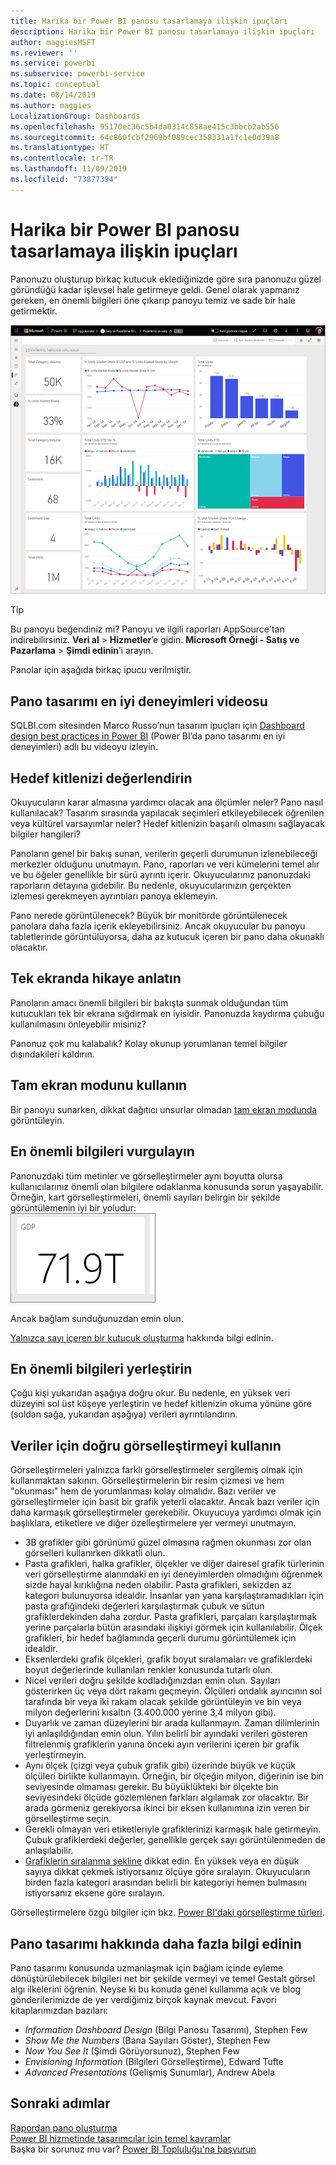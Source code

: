 ```yaml
---
title: Harika bir Power BI panosu tasarlamaya ilişkin ipuçları
description: Harika bir Power BI panosu tasarlamaya ilişkin ipuçları
author: maggiesMSFT
ms.reviewer: ''
ms.service: powerbi
ms.subservice: powerbi-service
ms.topic: conceptual
ms.date: 08/14/2019
ms.author: maggies
LocalizationGroup: Dashboards
ms.openlocfilehash: 95170ec36c5b4da0314c858ae415c3bbcb2ab556
ms.sourcegitcommit: 64c860fcbf2969bf089cec358331a1fc1e0d39a8
ms.translationtype: HT
ms.contentlocale: tr-TR
ms.lasthandoff: 11/09/2019
ms.locfileid: "73877394"
---
```

# <a name="tips-for-designing-a-great-power-bi-dashboard"></a>Harika bir Power BI panosu tasarlamaya ilişkin ipuçları
Panonuzu oluşturup birkaç kutucuk eklediğinizde göre sıra panonuzu güzel göründüğü kadar işlevsel hale getirmeye geldi. Genel olarak yapmanız gereken, en önemli bilgileri öne çıkarıp panoyu temiz ve sade bir hale getirmektir.

![Pazarlama ve satış örnek panosu](media/service-dashboards-design-tips/power-bi-marketing-sample-dashboard.png)

> [!TIP]
> Bu panoyu beğendiniz mi? Panoyu ve ilgili raporları AppSource'tan indirebilirsiniz. **Veri al** > **Hizmetler**’e gidin. **Microsoft Örneği - Satış ve Pazarlama** > **Şimdi edinin**’i arayın.

Panolar için aşağıda birkaç ipucu verilmiştir.

## <a name="dashboard-design-best-practices-video"></a>Pano tasarımı en iyi deneyimleri videosu

SQLBI.com sitesinden Marco Russo’nun tasarım ipuçları için [Dashboard design best practices in Power BI](https://www.youtube.com/watch?v=-tdkUYrzrio) (Power BI’da pano tasarımı en iyi deneyimleri) adlı bu videoyu izleyin.

## <a name="consider-your-audience"></a>Hedef kitlenizi değerlendirin
Okuyucuların karar almasına yardımcı olacak ana ölçümler neler? Pano nasıl kullanılacak? Tasarım sırasında yapılacak seçimleri etkileyebilecek öğrenilen veya kültürel varsayımlar neler? Hedef kitlenizin başarılı olmasını sağlayacak bilgiler hangileri?

Panoların genel bir bakış sunan, verilerin geçerli durumunun izlenebileceği merkezler olduğunu unutmayın. Pano, raporları ve veri kümelerini temel alır ve bu öğeler genellikle bir sürü ayrıntı içerir. Okuyucularınız panonuzdaki raporların detayına gidebilir. Bu nedenle, okuyucularınızın gerçekten izlemesi gerekmeyen ayrıntıları panoya eklemeyin.

Pano nerede görüntülenecek? Büyük bir monitörde görüntülenecek panolara daha fazla içerik ekleyebilirsiniz. Ancak okuyucular bu panoyu tabletlerinde görüntülüyorsa, daha az kutucuk içeren bir pano daha okunaklı olacaktır.

## <a name="tell-a-story-on-one-screen"></a>Tek ekranda hikaye anlatın
Panoların amacı önemli bilgileri bir bakışta sunmak olduğundan tüm kutucukları tek bir ekrana sığdırmak en iyisidir. Panonuzda kaydırma çubuğu kullanılmasını önleyebilir misiniz?

Panonuz çok mu kalabalık?  Kolay okunup yorumlanan temel bilgiler dışındakileri kaldırın.

## <a name="make-use-of-full-screen-mode"></a>Tam ekran modunu kullanın
Bir panoyu sunarken, dikkat dağıtıcı unsurlar olmadan [tam ekran modunda](consumer/end-user-focus.md) görüntüleyin.

## <a name="accent-the-most-important-information"></a>En önemli bilgileri vurgulayın
Panonuzdaki tüm metinler ve görselleştirmeler aynı boyutta olursa kullanıcılarınız önemli olan bilgilere odaklanma konusunda sorun yaşayabilir. Örneğin, kart görselleştirmeleri, önemli sayıları belirgin bir şekilde görüntülemenin iyi bir yoludur:  
![Kart görselleştirmesi](media/service-dashboards-design-tips/pbi_card.png)

Ancak bağlam sunduğunuzdan emin olun.  

[Yalnızca sayı içeren bir kutucuk oluşturma](visuals/power-bi-visualization-card.md) hakkında bilgi edinin.

## <a name="place-the-most-important-information"></a>En önemli bilgileri yerleştirin
Çoğu kişi yukarıdan aşağıya doğru okur. Bu nedenle, en yüksek veri düzeyini sol üst köşeye yerleştirin ve hedef kitlenizin okuma yönüne göre (soldan sağa, yukarıdan aşağıya) verileri ayrıntılandırın.

## <a name="use-the-right-visualization-for-the-data"></a>Veriler için doğru görselleştirmeyi kullanın
Görselleştirmeleri yalnızca farklı görselleştirmeler sergilemiş olmak için kullanmaktan sakının.  Görselleştirmelerin bir resim çizmesi ve hem "okunması" hem de yorumlanması kolay olmalıdır.  Bazı veriler ve görselleştirmeler için basit bir grafik yeterli olacaktır. Ancak bazı veriler için daha karmaşık görselleştirmeler gerekebilir. Okuyucuya yardımcı olmak için başlıklara, etiketlere ve diğer özelleştirmelere yer vermeyi unutmayın.  

* 3B grafikler gibi görünümü güzel olmasına rağmen okunması zor olan görselleri kullanırken dikkatli olun. 
* Pasta grafikleri, halka grafikler, ölçekler ve diğer dairesel grafik türlerinin veri görselleştirme alanındaki en iyi deneyimlerden olmadığını öğrenmek sizde hayal kırıklığına neden olabilir. Pasta grafikleri, sekizden az kategori bulunuyorsa idealdir. İnsanlar yan yana karşılaştıramadıkları için pasta grafiğindeki değerleri karşılaştırmak çubuk ve sütun grafiklerdekinden daha zordur. Pasta grafikleri, parçaları karşılaştırmak yerine parçalarla bütün arasındaki ilişkiyi görmek için kullanılabilir. Ölçek grafikleri, bir hedef bağlamında geçerli durumu görüntülemek için idealdir.
* Eksenlerdeki grafik ölçekleri, grafik boyut sıralamaları ve grafiklerdeki boyut değerlerinde kullanılan renkler konusunda tutarlı olun.
* Nicel verileri doğru şekilde kodladığınızdan emin olun. Sayıları gösterirken üç veya dört rakamı geçmeyin. Ölçüleri ondalık ayırıcının sol tarafında bir veya iki rakam olacak şekilde görüntüleyin ve bin veya milyon değerlerini kısaltın (3.400.000 yerine 3,4 milyon gibi).
* Duyarlık ve zaman düzeylerini bir arada kullanmayın. Zaman dilimlerinin iyi anlaşıldığından emin olun. Yılın belirli bir ayındaki verileri gösteren filtrelenmiş grafiklerin yanına önceki ayın verilerini içeren bir grafik yerleştirmeyin.
* Aynı ölçek (çizgi veya çubuk grafik gibi) üzerinde büyük ve küçük ölçüleri birlikte kullanmayın. Örneğin, bir ölçeğin milyon, diğerinin ise bin seviyesinde olmaması gerekir. Bu büyüklükteki bir ölçekte bin seviyesindeki ölçüde gözlemlenen farkları algılamak zor olacaktır. Bir arada görmeniz gerekiyorsa ikinci bir eksen kullanımına izin veren bir görselleştirme seçin.
* Gerekli olmayan veri etiketleriyle grafiklerinizi karmaşık hale getirmeyin. Çubuk grafiklerdeki değerler, genellikle gerçek sayı görüntülenmeden de anlaşılabilir.
* [Grafiklerin sıralanma şekline](consumer/end-user-change-sort.md) dikkat edin. En yüksek veya en düşük sayıya dikkat çekmek istiyorsanız ölçüye göre sıralayın. Okuyucuların birden fazla kategori arasından belirli bir kategoriyi hemen bulmasını istiyorsanız eksene göre sıralayın.  

Görselleştirmelere özgü bilgiler için bkz. [Power BI'daki görselleştirme türleri](visuals/power-bi-visualization-types-for-reports-and-q-and-a.md).  

## <a name="learn-more-about-dashboard-design"></a>Pano tasarımı hakkında daha fazla bilgi edinin
Pano tasarımı konusunda uzmanlaşmak için bağlam içinde eyleme dönüştürülebilecek bilgileri net bir şekilde vermeyi ve temel Gestalt görsel algı ilkelerini öğrenin. Neyse ki bu konuda genel kullanıma açık ve blog gönderilerimizde de yer verdiğimiz birçok kaynak mevcut. Favori kitaplarımızdan bazıları:

* *Information Dashboard Design* (Bilgi Panosu Tasarımı), Stephen Few  
* *Show Me the Numbers* (Bana Sayıları Göster), Stephen Few  
* *Now You See It* (Şimdi Görüyorsunuz), Stephen Few  
* *Envisioning Information* (Bilgileri Görselleştirme), Edward Tufte  
* *Advanced Presentations* (Gelişmiş Sunumlar), Andrew Abela   

## <a name="next-steps"></a>Sonraki adımlar
[Rapordan pano oluşturma](service-dashboard-create.md)  
[Power BI hizmetinde tasarımcılar için temel kavramlar](service-basic-concepts.md)  
Başka bir sorunuz mu var? [Power BI Topluluğu'na başvurun](https://community.powerbi.com/)
